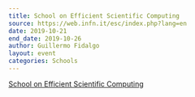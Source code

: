 ```yaml
---
title: School on Efficient Scientific Computing
source: https://web.infn.it/esc/index.php?lang=en
date: 2019-10-21
end_date: 2019-10-26
author: Guillermo Fidalgo
layout: event
categories: Schools
---
```

[School on Efficient Scientific Computing](https://web.infn.it/esc/index.php?lang=en)

